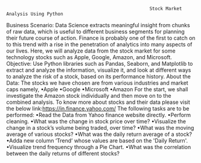                                                          Stock Market Analysis Using Python
Business Scenario: Data Science extracts meaningful insight from chunks of raw data, which is useful to different business segments for planning their future course of action. Finance is probably one of the first to catch on to this trend with a rise in the penetration of analytics into many aspects of our lives. Here, we will analyze data from the stock market for some technology stocks such as Apple, Google, Amazon, and Microsoft.
Objective: Use Python libraries such as Pandas, Seaborn, and Matplotlib to extract and analyze the information, visualize it, and look at different ways to analyze the risk of a stock, based on its performance history.
About the Data: The stocks we have chosen are from various industries and market caps namely,
  •Apple
  •Google
  •Microsoft
  •Amazon
For the start, we shall investigate the Amazon stock individually and then move on to the combined analysis.
To know more about stocks and their data please visit the below link:https://in.finance.yahoo.com/
The following tasks are to be performed:
 •Read the Data from Yahoo finance website directly.
 •Perform cleaning.
 •What was the change in stock price over time?
 •Visualize the change in a stock’s volume being traded, over time?
 •What was the moving average of various stocks?
 •What was the daily return average of a stock?
 •Adda new column ‘Trend’ whose values are based on the 'Daily Return'.
 •Visualize trend frequency through a Pie Chart.
 •What was the correlation between the daily returns of different stocks?
